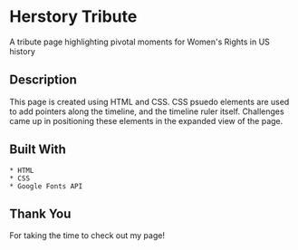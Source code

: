 # Herstory Tribute
A tribute page highlighting pivotal moments for Women's Rights in US history

## Description
This page is created using HTML and CSS. CSS psuedo elements are used to add pointers along the timeline, and the timeline ruler itself. Challenges came up in positioning these elements in the expanded view of the page.

## Built With
    * HTML
    * CSS
    * Google Fonts API

## Thank You
For taking the time to check out my page!